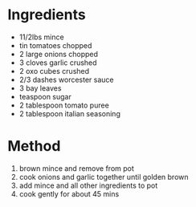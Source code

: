 # Ingredients

-   11/2lbs mince
-   tin tomatoes chopped
-   2 large onions chopped
-   3 cloves garlic crushed
-   2 oxo cubes crushed
-   2/3 dashes worcester sauce
-   3 bay leaves
-   teaspoon sugar
-   2 tablespoon tomato puree
-   2 tablespoon italian seasoning

# Method

1.  brown mince and remove from pot
2.  cook onions and garlic together until golden brown
3.  add mince and all other ingredients to pot
4.  cook gently for about 45 mins

